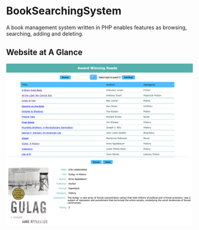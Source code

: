 # BookSearchingSystem
A book management system written in PHP enables features as browsing, searching, adding and deleting. 

## Website at A Glance
![index](https://github.com/caoyr03/BookSearchingSystem/blob/master/images/Screen%20Shot%202020-05-22%20at%208.25.20%20PM.png)
![detail](https://github.com/caoyr03/BookSearchingSystem/blob/master/images/Screen%20Shot%202020-05-22%20at%208.26.33%20PM.png)
